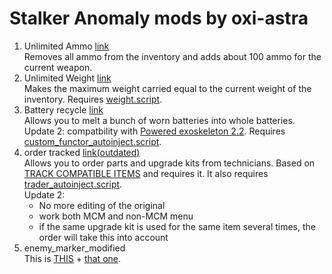 # Stalker Anomaly mods by oxi-astra  
1. Unlimited Ammo  [link](https://www.nexusmods.com/stalkeranomaly/mods/57)  
Removes all ammo from the inventory and adds about 100 ammo for the current weapon.
2. Unlimited Weight  [link](https://www.nexusmods.com/stalkeranomaly/mods/57)  
Makes the maximum weight carried equal to the current weight of the inventory. Requires [weight.script](https://github.com/themrdemonized/anomaly-demonized-scripts).
3. Battery recycle  [link](https://www.moddb.com/mods/stalker-anomaly/addons/battery-recycle)  
Allows you to melt a bunch of worn batteries into whole batteries.  
Update 2: compatbility with [Powered exoskeleton 2.2](https://github.com/ahuyn/anomaly-exo). Requires [custom_functor_autoinject.script](https://github.com/themrdemonized/anomaly-demonized-scripts).  
5. order tracked  [link(outdated)](https://www.moddb.com/mods/stalker-anomaly/addons/order-tracked)  
Allows you to order parts and upgrade kits from technicians. Based on [TRACK COMPATIBLE ITEMS](https://www.moddb.com/mods/stalker-anomaly/addons/track-compatible-items) and requires it. It also requires [trader_autoinject.script](https://github.com/ahuyn/anomaly-dependencies).  
      Update 2:
      - No more editing of the original
      - work both MCM and non-MCM menu
      - if the same upgrade kit is used for the same item several times, the order will take this into account
7. enemy_marker_modified  
This is [THIS](https://www.moddb.com/mods/stalker-anomaly/addons/enemy-marker-reupload) + [that one](https://www.moddb.com/mods/stalker-anomaly/addons/crooks-faction-identification-ui).
